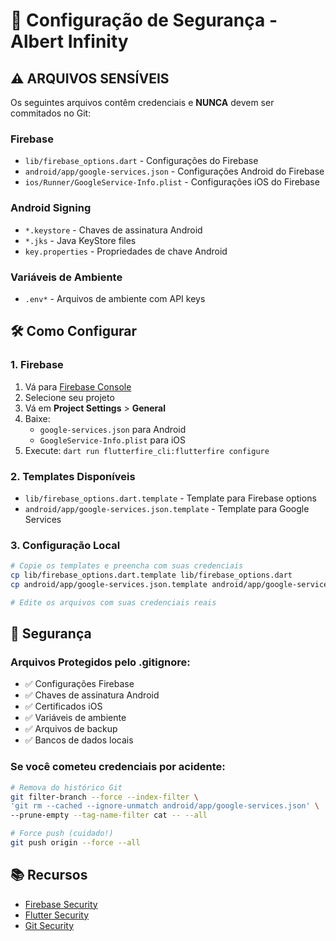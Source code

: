 # 🔐 Configuração de Segurança - Albert Infinity

## ⚠️ ARQUIVOS SENSÍVEIS

Os seguintes arquivos contêm credenciais e **NUNCA** devem ser commitados no Git:

### Firebase
- `lib/firebase_options.dart` - Configurações do Firebase
- `android/app/google-services.json` - Configurações Android do Firebase
- `ios/Runner/GoogleService-Info.plist` - Configurações iOS do Firebase

### Android Signing
- `*.keystore` - Chaves de assinatura Android
- `*.jks` - Java KeyStore files
- `key.properties` - Propriedades de chave Android

### Variáveis de Ambiente
- `.env*` - Arquivos de ambiente com API keys

## 🛠️ Como Configurar

### 1. Firebase
1. Vá para [Firebase Console](https://console.firebase.google.com)
2. Selecione seu projeto
3. Vá em **Project Settings** > **General**
4. Baixe:
   - `google-services.json` para Android
   - `GoogleService-Info.plist` para iOS
5. Execute: `dart run flutterfire_cli:flutterfire configure`

### 2. Templates Disponíveis
- `lib/firebase_options.dart.template` - Template para Firebase options
- `android/app/google-services.json.template` - Template para Google Services

### 3. Configuração Local
```bash
# Copie os templates e preencha com suas credenciais
cp lib/firebase_options.dart.template lib/firebase_options.dart
cp android/app/google-services.json.template android/app/google-services.json

# Edite os arquivos com suas credenciais reais
```

## 🚨 Segurança

### Arquivos Protegidos pelo .gitignore:
- ✅ Configurações Firebase
- ✅ Chaves de assinatura Android
- ✅ Certificados iOS
- ✅ Variáveis de ambiente
- ✅ Arquivos de backup
- ✅ Bancos de dados locais

### Se você cometeu credenciais por acidente:
```bash
# Remova do histórico Git
git filter-branch --force --index-filter \
'git rm --cached --ignore-unmatch android/app/google-services.json' \
--prune-empty --tag-name-filter cat -- --all

# Force push (cuidado!)
git push origin --force --all
```

## 📚 Recursos
- [Firebase Security](https://firebase.google.com/docs/rules)
- [Flutter Security](https://flutter.dev/docs/deployment/security)
- [Git Security](https://git-scm.com/book/en/v2/Git-Tools-Credential-Storage)
